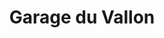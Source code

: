 ---
title: "Garage du Vallon"
url: /salles-et-pratviel/garage-du-vallon/
shop: réparation de voitures
---
